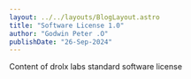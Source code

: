 ```yaml
---
layout: ../../layouts/BlogLayout.astro
title: "Software License 1.0"
author: "Godwin Peter .O"
publishDate: "26-Sep-2024"
---
```

Content of drolx labs standard software license

